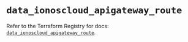 # `data_ionoscloud_apigateway_route`

Refer to the Terraform Registry for docs: [`data_ionoscloud_apigateway_route`](https://registry.terraform.io/providers/ionos-cloud/ionoscloud/6.6.3/docs/data-sources/apigateway_route).

